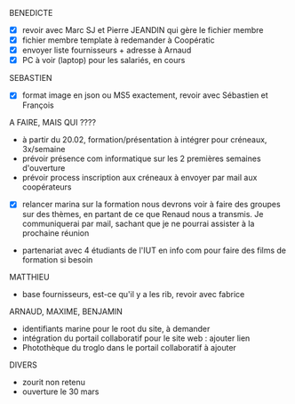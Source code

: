 BENEDICTE
- [x] revoir avec Marc SJ et Pierre JEANDIN qui gère le fichier membre
- [x] fichier membre template à redemander à Coopératic
- [x] envoyer liste fournisseurs + adresse à Arnaud
- [x] PC à voir (laptop) pour les salariés, en cours

SEBASTIEN
- [x] format image en json ou MS5 exactement, revoir avec Sébastien et François

A FAIRE, MAIS QUI ????
- à partir du 20.02, formation/présentation à intégrer pour créneaux, 3x/semaine
- prévoir présence com informatique sur les 2 premières semaines d'ouverture
- prévoir process inscription aux créneaux à envoyer par mail aux coopérateurs
- [x] relancer marina sur la formation
nous devrons voir à faire des groupes sur des thèmes, en partant de ce que Renaud nous a transmis. Je communiquerai par mail, sachant que je ne pourrai assister à la prochaine réunion

- partenariat avec 4 étudiants de l'IUT en info com pour faire des films de formation si besoin

MATTHIEU
- base fournisseurs, est-ce qu'il y a les rib, revoir avec fabrice

ARNAUD, MAXIME, BENJAMIN
- identifiants marine pour le root du site, à demander
- intégration du portail collaboratif pour le site web : ajouter lien
- Photothèque du troglo dans le portail collaboratif à ajouter

DIVERS
- zourit non retenu
- ouverture le 30 mars


